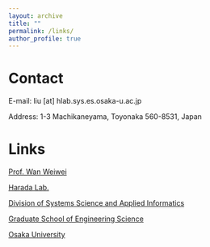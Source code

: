 ```yaml
---
layout: archive
title: ""
permalink: /links/
author_profile: true
---
```


Contact
======

E-mail: liu [at] hlab.sys.es.osaka-u.ac.jp

Address: 1-3 Machikaneyama, Toyonaka 560-8531, Japan

Links
======
[Prof. Wan Weiwei](https://wanweiwei07.github.io/) 

[Harada Lab.](https://www.roboticmanipulation.org/) 

[Division of Systems Science and Applied Informatics](https://www.grad.sys.es.osaka-u.ac.jp/)

[Graduate School of Engineering Science](https://www.es.osaka-u.ac.jp/en/)

[Osaka University](https://www.osaka-u.ac.jp/en)
